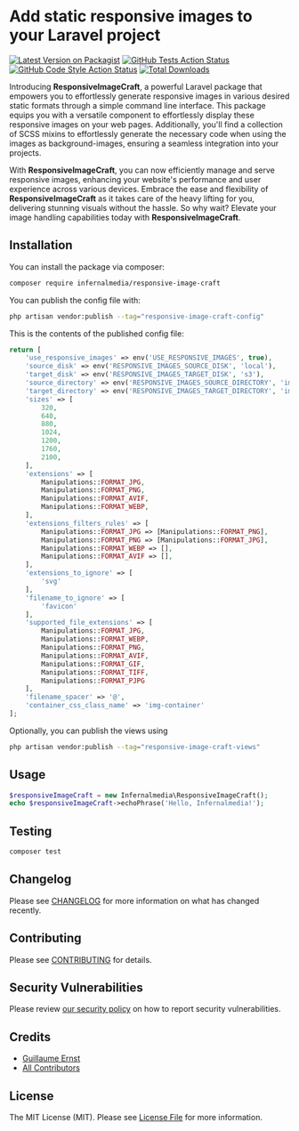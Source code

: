 # Add static responsive images to your Laravel project

[![Latest Version on Packagist](https://img.shields.io/packagist/v/infernalmedia/responsive-image-craft.svg?style=flat-square)](https://packagist.org/packages/infernalmedia/responsive-image-craft)
[![GitHub Tests Action Status](https://img.shields.io/github/actions/workflow/status/infernalmedia/responsive-image-craft/run-tests.yml?branch=main&label=tests&style=flat-square)](https://github.com/infernalmedia/responsive-image-craft/actions?query=workflow%3Arun-tests+branch%3Amain)
[![GitHub Code Style Action Status](https://img.shields.io/github/actions/workflow/status/infernalmedia/responsive-image-craft/fix-php-code-style-issues.yml?branch=main&label=code%20style&style=flat-square)](https://github.com/infernalmedia/responsive-image-craft/actions?query=workflow%3A"Fix+PHP+code+style+issues"+branch%3Amain)
[![Total Downloads](https://img.shields.io/packagist/dt/infernalmedia/responsive-image-craft.svg?style=flat-square)](https://packagist.org/packages/infernalmedia/responsive-image-craft)

Introducing **ResponsiveImageCraft**, a powerful Laravel package that empowers you to effortlessly generate responsive images in various desired static formats through a simple command line interface. This package equips you with a versatile component to effortlessly display these responsive images on your web pages. Additionally, you'll find a collection of SCSS mixins to effortlessly generate the necessary code when using the images as background-images, ensuring a seamless integration into your projects.

With **ResponsiveImageCraft**, you can now efficiently manage and serve responsive images, enhancing your website's performance and user experience across various devices. Embrace the ease and flexibility of **ResponsiveImageCraft** as it takes care of the heavy lifting for you, delivering stunning visuals without the hassle. So why wait? Elevate your image handling capabilities today with **ResponsiveImageCraft**.

## Installation

You can install the package via composer:

```bash
composer require infernalmedia/responsive-image-craft
```

You can publish the config file with:

```bash
php artisan vendor:publish --tag="responsive-image-craft-config"
```

This is the contents of the published config file:

```php
return [
    'use_responsive_images' => env('USE_RESPONSIVE_IMAGES', true),
    'source_disk' => env('RESPONSIVE_IMAGES_SOURCE_DISK', 'local'),
    'target_disk' => env('RESPONSIVE_IMAGES_TARGET_DISK', 's3'),
    'source_directory' => env('RESPONSIVE_IMAGES_SOURCE_DIRECTORY', 'images'),
    'target_directory' => env('RESPONSIVE_IMAGES_TARGET_DIRECTORY', 'images'),
    'sizes' => [
        320,
        640,
        880,
        1024,
        1200,
        1760,
        2100,
    ],
    'extensions' => [
        Manipulations::FORMAT_JPG,
        Manipulations::FORMAT_PNG,
        Manipulations::FORMAT_AVIF,
        Manipulations::FORMAT_WEBP,
    ],
    'extensions_filters_rules' => [
        Manipulations::FORMAT_JPG => [Manipulations::FORMAT_PNG],
        Manipulations::FORMAT_PNG => [Manipulations::FORMAT_JPG],
        Manipulations::FORMAT_WEBP => [],
        Manipulations::FORMAT_AVIF => [],
    ],
    'extensions_to_ignore' => [
        'svg'
    ],
    'filename_to_ignore' => [
        'favicon'
    ],
    'supported_file_extensions' => [
        Manipulations::FORMAT_JPG,
        Manipulations::FORMAT_WEBP,
        Manipulations::FORMAT_PNG,
        Manipulations::FORMAT_AVIF,
        Manipulations::FORMAT_GIF,
        Manipulations::FORMAT_TIFF,
        Manipulations::FORMAT_PJPG
    ],
    'filename_spacer' => '@',
    'container_css_class_name' => 'img-container'
];
```

Optionally, you can publish the views using

```bash
php artisan vendor:publish --tag="responsive-image-craft-views"
```

## Usage

```php
$responsiveImageCraft = new Infernalmedia\ResponsiveImageCraft();
echo $responsiveImageCraft->echoPhrase('Hello, Infernalmedia!');
```

## Testing

```bash
composer test
```

## Changelog

Please see [CHANGELOG](CHANGELOG.md) for more information on what has changed recently.

## Contributing

Please see [CONTRIBUTING](CONTRIBUTING.md) for details.

## Security Vulnerabilities

Please review [our security policy](../../security/policy) on how to report security vulnerabilities.

## Credits

- [Guillaume Ernst](https://github.com/infernalmedia)
- [All Contributors](../../contributors)

## License

The MIT License (MIT). Please see [License File](LICENSE.md) for more information.
